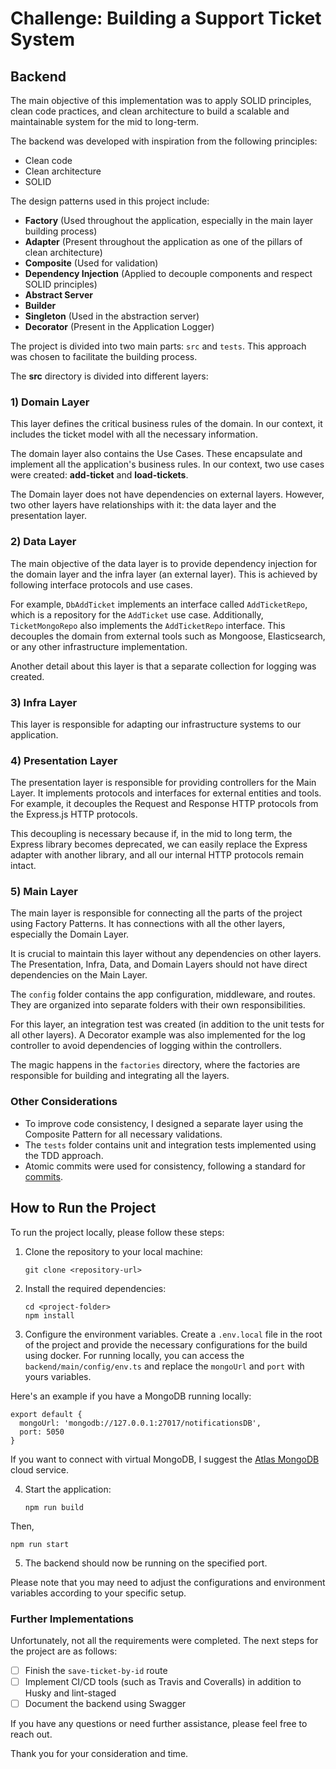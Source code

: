 # Challenge: Building a Support Ticket System
## Backend

The main objective of this implementation was to apply SOLID principles, clean code practices, and clean architecture to build a scalable and maintainable system for the mid to long-term.

The backend was developed with inspiration from the following principles:
- Clean code
- Clean architecture
- SOLID

The design patterns used in this project include:
- **Factory** (Used throughout the application, especially in the main layer building process)
- **Adapter** (Present throughout the application as one of the pillars of clean architecture)
- **Composite** (Used for validation)
- **Dependency Injection** (Applied to decouple components and respect SOLID principles)
- **Abstract Server**
- **Builder**
- **Singleton** (Used in the abstraction server)
- **Decorator** (Present in the Application Logger)

The project is divided into two main parts: `src` and `tests`. This approach was chosen to facilitate the building process.

The **src** directory is divided into different layers:

### 1) Domain Layer
This layer defines the critical business rules of the domain. In our context, it includes the ticket model with all the necessary information.

The domain layer also contains the Use Cases. These encapsulate and implement all the application's business rules. In our context, two use cases were created: **add-ticket** and **load-tickets**.

The Domain layer does not have dependencies on external layers. However, two other layers have relationships with it: the data layer and the presentation layer.

### 2) Data Layer
The main objective of the data layer is to provide dependency injection for the domain layer and the infra layer (an external layer). This is achieved by following interface protocols and use cases.

For example, `DbAddTicket` implements an interface called `AddTicketRepo`, which is a repository for the `AddTicket` use case. Additionally, `TicketMongoRepo` also implements the `AddTicketRepo` interface. This decouples the domain from external tools such as Mongoose, Elasticsearch, or any other infrastructure implementation.

Another detail about this layer is that a separate collection for logging was created.

### 3) Infra Layer
This layer is responsible for adapting our infrastructure systems to our application.

### 4) Presentation Layer
The presentation layer is responsible for providing controllers for the Main Layer. It implements protocols and interfaces for external entities and tools. For example, it decouples the Request and Response HTTP protocols from the Express.js HTTP protocols.

This decoupling is necessary because if, in the mid to long term, the Express library becomes deprecated, we can easily replace the Express adapter with another library, and all our internal HTTP protocols remain intact.

### 5) Main Layer
The main layer is responsible for connecting all the parts of the project using Factory Patterns. It has connections with all the other layers, especially the Domain Layer.

It is crucial to maintain this layer without any dependencies on other layers. The Presentation, Infra, Data, and Domain Layers should not have direct dependencies on the Main Layer.

The `config` folder contains the app configuration, middleware, and routes. They are organized into separate folders with their own responsibilities.

For this layer, an integration test was created (in addition to the unit tests for all other layers). A Decorator example was also implemented for the log controller to avoid dependencies of logging within the controllers.

The magic happens in the `factories` directory, where the factories are responsible for building and integrating all the layers.

### Other Considerations
- To improve code consistency, I designed a separate layer using the Composite Pattern for all necessary validations.
- The `tests` folder contains unit and integration tests implemented using the TDD approach.
- Atomic commits were used for consistency, following a standard for [commits](https://www.conventionalcommits.org/en/v1.0.0/).

## How to Run the Project
To run the project locally, please follow these steps:

1. Clone the repository to your local machine:
   ```
   git clone <repository-url>
   ```

2. Install the required dependencies:
   ```
   cd <project-folder>
   npm install
   ```

3. Configure the environment variables. Create a `.env.local` file in the root of the project and provide the necessary configurations for the build using docker. For running locally, you can access the `backend/main/config/env.ts` and replace the `mongoUrl` and `port`  with yours variables.

Here's an example if you have a MongoDB running locally:

```
export default {
  mongoUrl: 'mongodb://127.0.0.1:27017/notificationsDB',
  port: 5050
}
```

If you want to connect with virtual MongoDB, I suggest the [Atlas MongoDB](https://www.mongodb.com/pt-br/cloud/atlas/efficiency) cloud service.

4. Start the application:

   ```
   npm run build
   ```
Then,
   ```
   npm run start
   ```

5. The backend should now be running on the specified port.


Please note that you may need to adjust the configurations and environment variables according to your specific setup.

### Further Implementations
Unfortunately, not all the requirements were completed. The next steps for the project are as follows:
- [ ] Finish the `save-ticket-by-id` route
- [ ] Implement CI/CD tools (such as Travis and Coveralls) in addition to Husky and lint-staged
- [ ] Document the backend using Swagger

If you have any questions or need further assistance, please feel free to reach out.

Thank you for your consideration and time.
